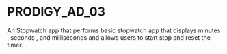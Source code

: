 # PRODIGY_AD_03
An Stopwatch  app that performs basic stopwatch app that displays minutes , seconds , and milliseconds and allows users to start stop and reset the timer.
